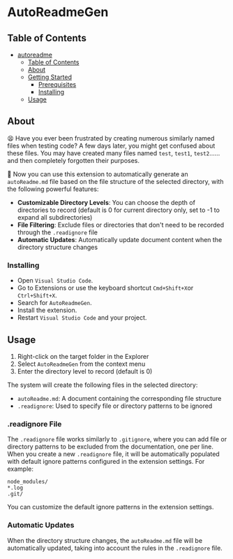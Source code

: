 <!--
 * @Author: rtzhang
 * @Date: 2025-03-15 20:39:11
 * @LastEditors: rtzhang
 * @LastEditTime: 2025-03-16 11:18:55
 * @Description: Please fill in the introduction
-->
# AutoReadmeGen


## Table of Contents

- [autoreadme](#autoreadme)
  - [Table of Contents](#table-of-contents)
  - [About ](#about-)
  - [Getting Started ](#getting-started-)
    - [Prerequisites](#prerequisites)
    - [Installing](#installing)
  - [Usage ](#usage-)

## About <a name = "about"></a>

😫 Have you ever been frustrated by creating numerous similarly named files when testing code? A few days later, you might get confused about these files. You may have created many files named `test`, `test1`, `test2`...... and then completely forgotten their purposes.


🎉 Now you can use this extension to automatically generate an `autoReadme.md` file based on the file structure of the selected directory, with the following powerful features:

- **Customizable Directory Levels**: You can choose the depth of directories to record (default is 0 for current directory only, set to -1 to expand all subdirectories)
- **File Filtering**: Exclude files or directories that don't need to be recorded through the `.readignore` file
- **Automatic Updates**: Automatically update document content when the directory structure changes


<!-- ## Getting Started <a name = "getting_started"></a>

These instructions will get you a copy of the project up and running on your local machine for development and testing purposes. See [deployment](#deployment) for notes on how to deploy the project on a live system.

### Prerequisites

What things you need to install the software and how to install them.

```
Give examples
``` -->

### Installing

- Open `Visual Studio Code`.
- Go to Extensions or use the keyboard shortcut `Cmd+Shift+X`or `Ctrl+Shift+X`.
- Search for `AutoReadmeGen`.
- Install the extension.
- Restart `Visual Studio Code` and your project.


## Usage <a name = "usage"></a>

1. Right-click on the target folder in the Explorer
2. Select `AutoReadmeGen` from the context menu
3. Enter the directory level to record (default is 0)

The system will create the following files in the selected directory:
- `autoReadme.md`: A document containing the corresponding file structure
- `.readignore`: Used to specify file or directory patterns to be ignored

### .readignore File

The `.readignore` file works similarly to `.gitignore`, where you can add file or directory patterns to be excluded from the documentation, one per line. When you create a new `.readignore` file, it will be automatically populated with default ignore patterns configured in the extension settings. For example:

```
node_modules/
*.log
.git/
```

You can customize the default ignore patterns in the extension settings.

### Automatic Updates

When the directory structure changes, the `autoReadme.md` file will be automatically updated, taking into account the rules in the `.readignore` file.

